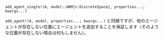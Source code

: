 ```
add_agent_single!(A, model::ABM{<:DiscreteSpace}, properties...; kwargs...)
```

`add_agent!(A, model, properties...; kwargs...)` と同様ですが、他のエージェントが存在しない位置にエージェントを追加することを保証します（そのような位置が存在しない場合は何もしません）。

